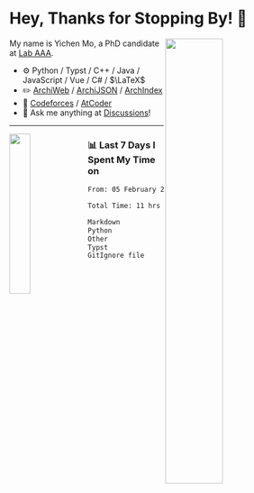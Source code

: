 # Hey, Thanks for Stopping By! 🦭

<picture>
    <source media="(prefers-color-scheme: dark)" srcset="https://github-readme-stats.vercel.app/api?username=amomorning&show_icons=true&theme=noctis_minimus&hide=issues">
    <img align="right" width="45%" src="https://github-readme-stats.vercel.app/api?username=amomorning&show_icons=true&theme=graywhite&hide=issues">
</picture>


My name is Yichen Mo, a PhD candidate at [Lab AAA](https://archialgo.com).

-   :gear: Python / Typst / C++ / Java / JavaScript / Vue / C# / $\LaTeX$ 
-   :pencil2: [ArchiWeb](https://web.archialgo.com) / [ArchiJSON](https://www.food4rhino.com/en/app/archijson) / [ArchIndex](https://index.archialgo.com/) 
-   :abacus: [Codeforces](https://codeforces.com/profile/LaPluma) / [AtCoder](https://atcoder.jp/users/amomorning)
-   :thought_balloon: Ask me anything at [Discussions](https://github.com/amomorning/amomorning/discussions/new)!


---

<picture>
    <source media="(prefers-color-scheme: dark)" srcset="https://github-readme-stats.vercel.app/api/top-langs/?username=amomorning&hide=Mathematica&theme=noctis_minimus">
    <img align="left" width="27%" src="https://github-readme-stats.vercel.app/api/top-langs/?username=amomorning&hide=Mathematica&theme=graywhite">
</picture>

  
### 📊 Last 7 Days I Spent My Time on

<!--START_SECTION:waka-->

```txt
From: 05 February 2025 - To: 12 February 2025

Total Time: 11 hrs 50 mins

Markdown           5 hrs 55 mins   ████████████▓░░░░░░░░░░░░   50.09 %
Python             3 hrs 29 mins   ███████▒░░░░░░░░░░░░░░░░░   29.55 %
Other              1 hr 41 mins    ███▓░░░░░░░░░░░░░░░░░░░░░   14.25 %
Typst              34 mins         █▒░░░░░░░░░░░░░░░░░░░░░░░   04.85 %
GitIgnore file     5 mins          ▒░░░░░░░░░░░░░░░░░░░░░░░░   00.81 %
```

<!--END_SECTION:waka-->　　
